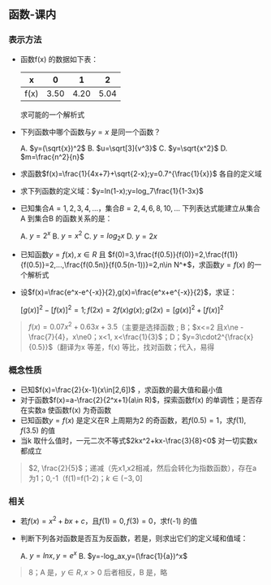 ## 函数-课内

### 表示方法

- 函数f(x) 的数据如下表：

  | x    | 0    | 1    | 2    |
  | ---- | ---- | ---- | ---- |
  | f(x) | 3.50 | 4.20 | 5.04 |

  求可能的一个解析式

- 下列函数中哪个函数与$y=x$ 是同一个函数？

  A. $y=(\sqrt{x})^2$    B. $u=\sqrt[3]{v^3}$    C. $y=\sqrt{x^2}$    D. $m=\frac{n^2}{n}$

- 求函数$f(x)=\frac{1}{4x+7}+\sqrt{2-x};y=0.7^{\frac{1}{x}}$ 各自的定义域

- 求下列函数的定义域：$y=ln(1-x);y=log_7\frac{1}{1-3x}$

- 已知集合$A={1,2,3,4,...}$，集合$B={2,4,6,8,10,...}$ 下列表达式能建立从集合A 到集合B 的函数关系的是：

    A. $y=2^x$    B. $y=x^2$    C. $y=log_2x$    D. $y=2x$

- 已知函数$y=f(x),x\in R$ 且 $f(0)=3,\frac{f(0.5)}{f(0)}=2,\frac{f(1)}{f(0.5)}=2,...,\frac{f(0.5n)}{f(0.5(n-1))}=2,n\in N^*$，求函数$y=f(x)$ 的一个解析式

- 设$f(x)=\frac{e^x-e^{-x}}{2},g(x)=\frac{e^x+e^{-x}}{2}$，求证：

    $[g(x)]^2-[f(x)]^2=1 ; f(2x)=2f(x)g(x) ; g(2x)=[g(x)]^2+[f(x)]^2$  

> $f(x)=0.07x^2+0.63x+3.5$（主要是选择函数 ; B；$x<=2 且x\ne -\frac{7}{4}，x\ne0；x<1, x<\frac{1}{3}$；D；$y=3\cdot2^{\frac{x}{0.5}}$（翻译为x 等差，f(x) 等比，找对函数；代入，易得
>

### 概念性质

- 已知$f(x)=\frac{2}{x-1}(x\in[2,6])$ ，求函数的最大值和最小值
- 对于函数$f(x)=a-\frac{2}{2^x+1}(a\in R)$，探索函数f(x) 的单调性；是否存在实数a 使函数f(x) 为奇函数
- 已知函数$y=f(x)$ 是定义在R 上周期为2 的奇函数，若$f(0.5)=1$，求$f(1),f(3.5)$ 的值
- 当k 取什么值时，一元二次不等式$2kx^2+kx-\frac{3}{8}<0$ 对一切实数x 都成立


> $2, \frac{2}{5}$；递减（先x1,x2相减，然后会转化为指数函数），存在a 为1；0,-1（f(1)=f(1-2)；$k\in(-3,0]$

### 相关

- 若$f(x)=x^2+bx+c$，且$f(1)=0,f(3)=0$，求f(-1) 的值

- 判断下列各对函数是否互为反函数，若是，则求出它们的定义域和值域：

  A. $y=lnx,y=e^x$    B. $y=-log_ax,y=(\frac{1}{a})^x$

> 8；A 是，$y\in R,x>0$ 后者相反，B 是，略

